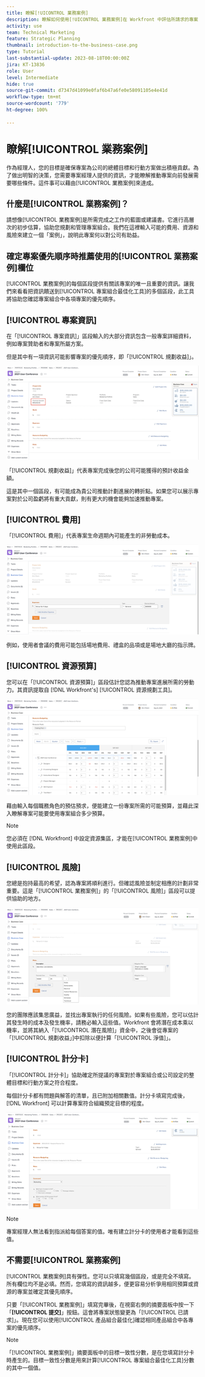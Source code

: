 ```yaml
---
title: 瞭解[!UICONTROL 業務案例]
description: 瞭解如何使用[!UICONTROL 業務案例]在 Workfront 中評估所請求的專案，並將那些專案與專案組合中的其他專案進行比較。
activity: use
team: Technical Marketing
feature: Strategic Planning
thumbnail: introduction-to-the-business-case.png
type: Tutorial
last-substantial-update: 2023-08-18T00:00:00Z
jira: KT-13836
role: User
level: Intermediate
hide: true
source-git-commit: d7347d41099e0faf6b47a6fe0e58091105e4e41d
workflow-type: tm+mt
source-wordcount: '779'
ht-degree: 100%

---
```


# 瞭解[!UICONTROL 業務案例]

作為經理人，您的目標是確保專案為公司的總體目標和行動方案做出積極貢獻。為了做出明智的決策，您需要專案經理人提供的資訊，才能瞭解推動專案向前發展需要哪些條件。這件事可以藉由[!UICONTROL 業務案例]來達成。

## 什麼是[!UICONTROL 業務案例]？

請想像[!UICONTROL 業務案例]是所需完成之工作的藍圖或建議書。它進行高層次的初步估算，協助您規劃和管理專案組合。我們在這裡輸入可能的費用、資源和風險來建立一個「案例」，說明此專案何以對公司有助益。

## 確定專案優先順序時推薦使用的[!UICONTROL 業務案例]欄位

[!UICONTROL 業務案例]的每個區段提供有關該專案的唯一且重要的資訊。讓我們來看看把資訊饋送到[!UICONTROL 專案組合最佳化工具]的多個區段，此工具將協助您確認專案組合中各項專案的優先順序。

## [!UICONTROL 專案資訊]

在「[!UICONTROL 專案資訊]」區段輸入的大部分資訊包含一般專案詳細資料，例如專案贊助者和專案所屬方案。

但是其中有一項資訊可能影響專案的優先順序，即「[!UICONTROL 規劃收益]」。

![影像顯示[!UICONTROL 規劃收益]區域，位於[!UICONTROL 專案資訊] 區段，而此區段位於[!UICONTROL 業務案例]](assets/05-portfolio-management4.png)

「[!UICONTROL 規劃收益]」代表專案完成後您的公司可能獲得的預計收益金額。

這是其中一個區段，有可能成為貴公司推動計劃進展的轉折點。如果您可以展示專案對於公司盈虧將有重大貢獻，則有更大的機會能夠加速推動專案。

## [!UICONTROL 費用]

「[!UICONTROL 費用]」代表專案生命週期內可能產生的非勞動成本。

![影像顯示[!UICONTROL 費用]區段，位於[!UICONTROL 業務案例]](assets/06-portfolio-management5.png)

例如，使用者會議的費用可能包括場地費用、禮盒的品項或是場地大廳的指示牌。

## [!UICONTROL 資源預算]

您可以在「[!UICONTROL 資源預算]」區段估計您認為推動專案進展所需的勞動力。其資訊提取自 [!DNL Workfront's] [!UICONTROL 資源規劃工具]。

![影像顯示[!UICONTROL 資源預算]區段，位於[!UICONTROL 業務案例]](assets/07-portfolio-management6.png)

藉由輸入每個職務角色的預估預求，便能建立一份專案所需的可能預算，並藉此深入瞭解專案可能要使用專案組合多少預算。

>[!NOTE]
>
>您必須在 [!DNL Workfront] 中設定資源集區，才能在[!UICONTROL 業務案例]中使用此區段。

## [!UICONTROL 風險]

您總是抱持最高的希望，認為專案將順利進行。但確認風險並制定相應的計劃非常重要。這是「[!UICONTROL 業務案例]」的「[!UICONTROL 風險]」區段可以提供協助的地方。

![影像顯示[!UICONTROL 風險]區段，位於[!UICONTROL 業務案例]](assets/08-portfolio-management7.png)

您的團隊應該集思廣益，並找出專案執行的任何風險。如果有些風險，您可以估計其發生時的成本及發生機率，請務必輸入這些值。Workfront 會將潛在成本乘以機率，並將其納入「[!UICONTROL 潛在風險]」資金中，之後會從專案的「[!UICONTROL 規劃收益」]中扣除以便計算「[!UICONTROL 淨值]」。

## [!UICONTROL 計分卡]

「[!UICONTROL 計分卡]」協助確定所提議的專案對於專案組合或公司設定的整體目標和行動方案之符合程度。

每個計分卡都有問題與解答的清單，且已附加相關數值。計分卡填寫完成後，[!DNL Workfront] 可以計算專案符合組織預定目標的程度。

![影像顯示[!UICONTROL 計分卡]區段，位於[!UICONTROL 業務案例]](assets/09-portfolio-management8.png)

>[!NOTE]
>
>專案經理人無法看到指派給每個答案的值。唯有建立計分卡的使用者才能看到這些值。

## 不需要[!UICONTROL 業務案例]

[!UICONTROL 業務案例]具有彈性。您可以只填寫幾個區段，或是完全不填寫。所有欄位均不是必填。然而，您填寫的資訊越多，便更容易分析爭用相同預算或資源的專案並確定其優先順序。

只要「[!UICONTROL 業務案例]」填寫完畢後，在視窗右側的摘要面板中按一下「**[!UICONTROL 提交]**」按鈕。這會將專案狀態變更為「[!UICONTROL 已請求]」。現在您可以使用[!UICONTROL 產品組合最佳化]確認相同產品組合中各專案的優先順序。

>[!NOTE]
>
>「[!UICONTROL 業務案例]」摘要面板中的目標一致性分數，是在您填寫計分卡時產生的。目標一致性分數是用來計算[!UICONTROL 專案組合最佳化工具]分數的其中一個值。

<!-- 
Learn more graphic and links to documentation articles
* Overview of areas of the business case 
* Create a business case for a project   
* Create a scorecard 
* Apply a scorecard to a project and generate an alignment score 
-->
